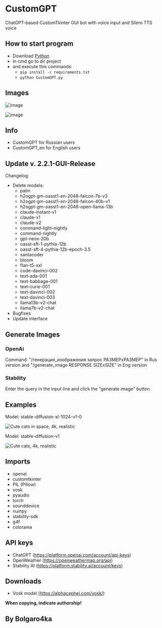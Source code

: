 # CustomGPT
ChatGPT-based CustomTkinter GUI bot with voice input and Silero TTS voice

## How to start program
 - Download [Python](https://www.python.org/ftp/python/3.11.5/python-3.11.5-amd64.exe)
 - In cmd go to dir project
 - and execute this commands:
    - ``` pip install -r requirements.txt ```
    - ``` python CustomGPT.py ```

## Images
![image](https://github.com/bolgaro4ka/CustomGPT/assets/123888141/20d4e9db-26ce-4d99-9e2c-c596f13c804f)

![image](https://github.com/bolgaro4ka/CustomGPT/assets/123888141/3c655f99-493b-4ea5-b6dd-8237cc270d0f)


## Info
 - CustomGPT for Russian users
 - CustomGPT_en for English users

## Update v. 2.2.1-GUI-Release
Changelog:
 - Delete models:
    - palm
    - h2ogpt-gm-oasst1-en-2048-falcon-7b-v3
    - h2ogpt-gm-oasst1-en-2048-falcon-40b-v1
    - h2ogpt-gm-oasst1-en-2048-open-llama-13b
    - claude-instant-v1
    - claude-v1
    - claude-v2
    - command-light-nightly
    - command-nightly
    - gpt-neox-20b
    - oasst-sft-1-pythia-12b
    - oasst-sft-4-pythia-12b-epoch-3.5
    - santacoder
    - bloom
    - flan-t5-xxl
    - code-davinci-002
    - text-ada-001
    - text-babbage-001
    - text-curie-001
    - text-davinci-002
    - text-davinci-003
    - llama13b-v2-chat
    - llama7b-v2-chat
 - Bugfixes
 - Update interface

## Generate Images
### OpenAi
Command: "/генерация_изображения запрос РАЗМЕРхРАЗМЕР" in Rus version and "/generate_image RESPONSE SIZExSIZE" in Eng version

### Stability
Enter the query in the input line and click the "generate image" button

## Examples
Model: stable-diffusion-xl-1024-v1-0

![Cute cats in space, 4k, realistic](https://github.com/bolgaro4ka/CustomGPT/assets/123888141/10964603-239f-4815-b990-c4bfa595b248)

Model: stable-diffusion-v1

![Cute cats, 4k, realistic](https://github.com/bolgaro4ka/CustomGPT/assets/123888141/af250e35-8edd-4708-a10f-f87209c64503)

## Imports
 - openai
 - customtkinter
 - PIL (Pillow)
 - vosk
 - pyaudio
 - torch
 - sounddevice
 - numpy
 - stability-sdk
 - g4f
 - colorama

## API keys
 - ChatGPT (https://platform.openai.com/account/api-keys)
 - OpenWeather (https://openweathermap.org/api)
 - Stability AI (https://platform.stability.ai/account/keys)

## Downloads
 - Vosk model (https://alphacephei.com/vosk/)

**When copying, indicate authorship!**

## By Bolgaro4ka
